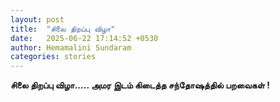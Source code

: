 ```yaml
---
layout: post
title:  "சிலை திறப்பு விழா"
date:   2025-06-22 17:14:52 +0530
author: Hemamalini Sundaram
categories: stories
---
```


**சிலை திறப்பு விழா\..... அமர இடம் கிடைத்த சந்தோஷத்தில் பறவைகள் !**

